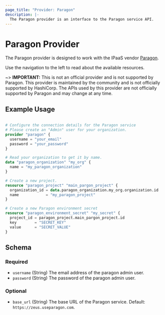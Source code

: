 ```yaml
---
page_title: "Provider: Paragon"
description: |-
  The Paragon provider is an interface to the Paragon service API.
---
```


# Paragon Provider

The Paragon provider is designed to work with the IPaaS vendor [Paragon](https://www.useparagon.com/).

Use the navigation to the left to read about the available resources.

~> **IMPORTANT:** 
This is not an official provider and is not supported by Paragon. This provider is maintained by the community and is not officially supported by HashiCorp. The APIs used by this provider are not officially supported by Paragon and may change at any time.


## Example Usage

```terraform

# Configure the connection details for the Paragon service
# Please create an "Admin" user for your organization.
provider "paragon" {
  username = "your_email"
  password = "your_password"
}

# Read your organization to get it by name.
data "paragon_organization" "my_org" {
  name = "my_paragon_organization"
}

# Create a new project.
resource "paragon_project" "main_pargon_project" {
  organization_id = data.paragon_organization.my_org.organization.id
  name            = "my_paragon_project"
}

# Create a new Paragon environment secret
resource "paragon_environment_secret" "my_secret" {
  project_id = paragon_project.main_pargon_project.id
  key        = "SECRET_KEY"
  value      = "SECRET_VALUE"
}

```
## Schema

### Required

- `username` (String) The email address of the paragon admin user.
- `password` (String) The password of the paragon admin user.

### Optional

- `base_url` (String) The base URL of the Paragon service. Default: `https://zeus.useparagon.com`.